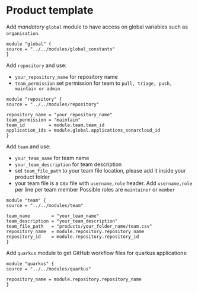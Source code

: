 # Product template

Add *mandatory* `global` module to have access on global variables such as `organisation`. 
```
module "global" {
source = "../../modules/global_constants"
}
```

Add `repository` and use:
- `your_repository_name` for repository name
- `team_permission` set permission for team to `pull, triage, push, maintain or admin`

```
module "repository" {
source = "../../modules/repository"

repository_name = "your_repository_name"
team_permission = "maintain"
team_id         = module.team.team_id
application_ids = module.global.applications_sonarcloud_id
}
```

Add `team` and use:
- `your_team_name` for team name
- `your_team_description` for team description
- set `team_file_path` to your team file location, please add it inside your product folder
- your team file is a csv file with `username,role` header. Add `username,role` per line per team member 
Possible roles are `maintainer` or `member` 
```
module "team" {
source = "../../modules/team"

team_name        = "your_team_name"
team_description = "your_team_description"
team_file_path   = "products/your_folder_name/team.csv"
repository_name  = module.repository.repository_name
repository_id    = module.repository.repository_id
}
```

Add `quarkus` module to get GitHub workflow files for quarkus applications:
```
module "quarkus" {
source = "../../modules/quarkus"

repository_name = module.repository.repository_name
}
```